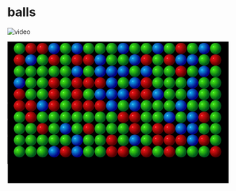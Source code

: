 # balls

![video](https://www.youtube.com/watch?v=C9L6gFMqKx4)

![screen](https://github.com/vitalfadeev/balls/raw/master/balls.png)
